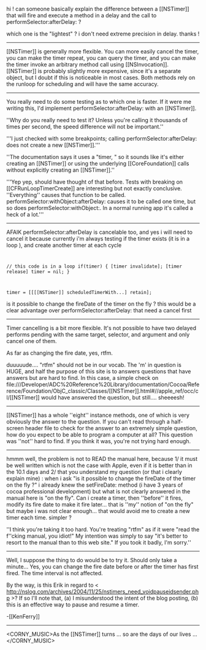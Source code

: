 hi !
can someone basically explain the difference between a [[NSTimer]] that will fire and execute a method in a delay and the call to performSelector:afterDelay: ?

which one is the "lightest" ? i don't need extreme precision in delay.
thanks !

----

[[NSTimer]] is generally more flexible. You can more easily cancel the timer, you can make the timer repeat, you can query the timer, and you can make the timer invoke an arbitrary method call using [[NSInvocation]]. [[NSTimer]] is probably slightly more expensive, since it's a separate object, but I doubt if this is noticeable in most cases. Both methods rely on the runloop for scheduling and will have the same accuracy.

----

You really need to do some testing as to which one is faster. If it were me writing this, I'd implement performSelector:afterDelay: with an [[NSTimer]].

''Why do you really need to test it? Unless you're calling it thousands of times per second, the speed difference will not be important.''

'''I just checked with some breakpoints;  calling performSelector:afterDelay: does not create a new [[NSTimer]].'''

''The documentation says it uses a "timer, " so it sounds like it's either creating an [[NSTimer]] or using the underlying [[CoreFoundation]] calls without explicitly creating an [[NSTimer]].''

'''Yep yep, should have thought of that before.  Tests with breaking on [[CFRunLoopTimerCreate]] are interesting but not exactly conclusive.  ''Everything'' causes that function to be called.  performSelector:withObject:afterDelay: causes it to be called one time, but so does performSelector:withObject:.  In a normal running app it's called a heck of a lot.'''

----

AFAIK performSelector:afterDelay is cancelable too, and yes i will need to cancel it because currently i'm always testing if the timer exists (it is in a loop ), and create another timer at each cycle
<code>

// this code is in a loop
if(timer) {
[timer invalidate];
[timer release]
timer = nil;
}

timer = [[[[NSTimer]] scheduledTimerWith...] retain];
</code>

is it possible to change the fireDate of the timer on the fly ? this would be a clear advantage over performSelector:afterDelay: that need a cancel first

----

Timer cancelling is a bit more flexible. It's not possible to have two delayed performs pending with the same target, selector, and argument and only cancel one of them.

As far as changing the fire date, yes, rtfm.

duuuuude.... "rtfm" should not be in our vocab.  The 'm' in question is HUGE, and half the purpose of this site is to answers questions that have answers but are hard to find.  In this case, a simple check on file:///Developer/ADC%20Reference%20Library/documentation/Cocoa/Reference/Foundation/ObjC_classic/Classes/[[NSTimer]].html#//apple_ref/occ/cl/[[NSTimer]] would have answered the question, but still....  sheeeesh!

----

[[NSTimer]] has a whole ''eight'' instance methods, one of which is very obviously the answer to the question. If you can't read through a half-screen header file to check for the answer to an extremely simple question, how do you expect to be able to program a computer at all? This question was ''not'' hard to find. If you think it was, you're not trying hard enough.

----

hmmm well, the problem is not to READ the manual here, because 1/ it must be well written which is not the case with Apple, even if it is better than in the 10.1 days and 2/ that you understand my question (or that i clearly explain mine) : when i ask "is it possible to change the fireDate of the timer on the fly ?" i already knew the setFireDate: method (i have 3 years of cocoa professional development)  but what is not clearly answered in the manual here is "on the fly". Can i create a timer, then ''before'' it fires, modify its fire date to make it fire later... that is ''my'' notion of "on the fly" but maybe i was not clear enough... that would avoid me to create a new timer each time.
simpler ?

''I think you're taking it too hard. You're treating "rtfm" as if it were "read the f''cking manual, you idiot!" My intention was simply to say "it's better to resort to the manual than to this web site." If you took it badly, I'm sorry.''

----

Well, I suppose the thing to do would be to try it.  Should only take a minute... Yes, you can change the fire date before or after the timer has first fired.  The time interval is not affected.  

By the way, is this Erik in regard to < http://nslog.com/archives/2004/11/25/nstimers_need_voidpauseidsender.php >?  If so I'll note that, (a) I misunderstood the intent of the blog posting, (b) this is an effective way to pause and resume a timer.

-[[KenFerry]]

---- 
<CORNY_MUSIC>As the [[NSTimer]] turns ... so are the days of our lives ... </CORNY_MUSIC>